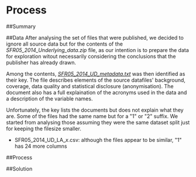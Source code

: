 Process
=======

##Summary

##Data
After analysing the set of files that were published, we decided to ignore all source data but for the contents of the *SFR05_2014_Underlying_data.zip* file, as our intention is to prepare the data for exploration witout necessarily considering the conclusions that the publisher has already drawn.

Among the contents, [*SFR05_2014_UD_metadata.txt*](data/processed/SFR05_2014_UD_metadata.txt) was then identified as their key. The file describes elements of the source datafiles' background, coverage, data quality and statistical disclosure (anonymisation). The document also has a full explaination of the acronyms used in the data and a description of the variable names. 

Unfortunately, the key lists the documents but does not explain what they are. Some of the files had the same name but for a "1" or "2" suffix. We started from analysing those assuming they were the same dataset split just for keeping the filesize smaller.

- SFR05_2014_UD_LA_*x*.csv: although the files appear to be similar, "1" has 24 more columns


##Process


##Solution
